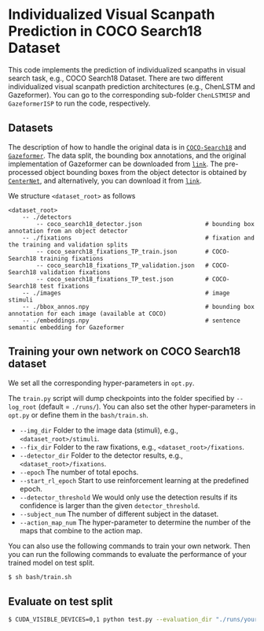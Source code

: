 # Individualized Visual Scanpath Prediction in COCO Search18 Dataset

This code implements the prediction of individualized scanpaths in visual search task, e.g., COCO Search18 Dataset. 
There are two different individualized visual scanpath prediction architectures (e.g., ChenLSTM and Gazeformer).
You can go to the corresponding sub-folder `ChenLSTMISP` and `GazeformerISP` to run the code, respectively.

Datasets
------------------
The description of how to handle the original data is in [`COCO-Search18`](https://sites.google.com/view/cocosearch/home) and [`Gazeformer`](https://github.com/cvlab-stonybrook/Gazeformerguidance). 
The data split, the bounding box annotations, and the original implementation of Gazeformer can be downloaded from [`link`](https://github.com/cvlab-stonybrook/Gazeformerguidance). 
The pre-processed object bounding boxes from the object detector is obtained by [`CenterNet`](https://github.com/xingyizhou/CenterNet), and alternatively, you can download it from [`link`](https://drive.google.com/file/d/1f_Ha5ppPKCngARg7_W5AlqvP6Q_N8LRu/view?usp=sharing).

We structure `<dataset_root>` as follows
```
<dataset_root>
    -- ./detectors
        -- coco_search18_detector.json                  # bounding box annotation from an object detector
    -- ./fixations                                      # fixation and the training and validation splits
        -- coco_search18_fixations_TP_train.json        # COCO-Search18 training fixations
        -- coco_search18_fixations_TP_validation.json   # COCO-Search18 validation fixations
        -- coco_search18_fixations_TP_test.json         # COCO-Search18 test fixations
    -- ./images                                         # image stimuli
    -- ./bbox_annos.npy                                 # bounding box annotation for each image (available at COCO)
    -- ./embeddings.npy                                 # sentence semantic embedding for Gazeformer
```

Training your own network on COCO Search18 dataset
------------------

We set all the corresponding hyper-parameters in ``opt.py``. 

The `train.py` script will dump checkpoints into the folder specified by `--log_root` (default = `./runs/`). You can also set the other hyper-parameters in `opt.py` or define them in the `bash/train.sh`.

- `--img_dir` Folder to the image data (stimuli), e.g., `<dataset_root>/stimuli`.
- `--fix_dir` Folder to the raw fixations, e.g., `<dataset_root>/fixations`.
- `--detector_dir` Folder to the detector results, e.g., `<dataset_root>/fixations`.
- `--epoch` The number of total epochs.
- `--start_rl_epoch` Start to use reinforcement learning at the predefined epoch.
- `--detector_threshold` We would only use the detection results if its confidence is larger than the given `detector_threshold`.
- `--subject_num` The number of different subject in the dataset.
- `--action_map_num` The hyper-parameter to determine the number of the maps that combine to the action map.

You can also use the following commands to train your own network. Then you can run the following commands to evaluate the performance of your trained model on test split.
```bash
$ sh bash/train.sh
```

Evaluate on test split
------------------
```bash
$ CUDA_VISIBLE_DEVICES=0,1 python test.py --evaluation_dir "./runs/your_model"
```
